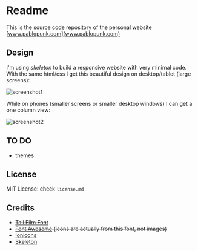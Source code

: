 # Readme
This is the source code repository of the personal website [www.pablopunk.com](www.pablopunk.com)

## Design
I'm using *skeleton* to build a responsive website with very minimal code. With the same html/css I get this beautiful design on desktop/tablet (large screens):

![screenshot1](http://cl.ly/2l0T2j1U171q)

While on phones (smaller screens or smaller desktop windows) I can get a one column view:

![screenshot2](http://cl.ly/3p3E372e332i)

## TO DO
* themes

## License
MIT License: check `license.md`

## Credits
- ~~[Tall Film Font](http://www.1001freefonts.com/tall_films.font)~~
- ~~[Font Awesome](https://github.com/FortAwesome/Font-Awesome) (icons are actually from this font, not images)~~
- [Ionicons](http://ionicons.com/)
- [Skeleton](http://getskeleton.com/)
